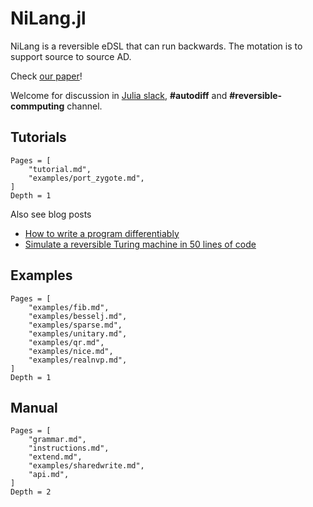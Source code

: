 # NiLang.jl

NiLang is a reversible eDSL that can run backwards. The motation is to support source to source AD.

Check [our paper](https://arxiv.org/abs/2003.04617)!

Welcome for discussion in [Julia slack](https://slackinvite.julialang.org/), **#autodiff** and **#reversible-commputing** channel.

## Tutorials
```@contents
Pages = [
    "tutorial.md",
    "examples/port_zygote.md",
]
Depth = 1
```

Also see blog posts
* [How to write a program differentiably](https://nextjournal.com/giggle/how-to-write-a-program-differentiably)
* [Simulate a reversible Turing machine in 50 lines of code](https://nextjournal.com/giggle/rtm50)

## Examples
```@contents
Pages = [
    "examples/fib.md",
    "examples/besselj.md",
    "examples/sparse.md",
    "examples/unitary.md",
    "examples/qr.md",
    "examples/nice.md",
    "examples/realnvp.md",
]
Depth = 1
```

## Manual

```@contents
Pages = [
    "grammar.md",
    "instructions.md",
    "extend.md",
    "examples/sharedwrite.md",
    "api.md",
]
Depth = 2
```
